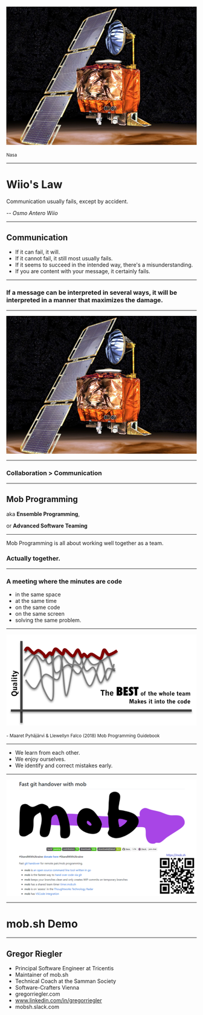 
![Example of Wiios Law](./mars-climate-orbiter.jpg)

<small>Nasa</small>

---

# Wiio's Law

Communication usually fails, except by accident.

-- <cite>Osmo Antero Wiio</cite>

---

## Communication

- If it can fail, it will.
- If it cannot fail, it still most usually fails.
- If it seems to succeed in the intended way, there's a misunderstanding.
- If you are content with your message, it certainly fails.

---

### If a message can be interpreted in several ways, it will be interpreted in a manner that maximizes the damage.

---

![Example of Wiios Law](./mars-climate-orbiter.jpg)

---

### Collaboration > Communication

---

## Mob Programming
aka **Ensemble Programming**,

or **Advanced Software Teaming**

---

Mob Programming is all about working well together as a team.

###  Actually together. 

---

### A meeting where the minutes are code

- in the same space 
- at the same time 
- on the same code 
- on the same screen 
- solving the same problem.

---

![Allow the best out of everybody to make it into the code](./quality.png)

<small>- Maaret Pyhäjärvi & Llewellyn Falco (2018) Mob Programming Guidebook</small>

---

- We learn from each other.
- We enjoy ourselves.
- We identify and correct mistakes early.

---

![mob.sh](./mob.png)

---

# mob.sh Demo

---

## Gregor Riegler

- Principal Software Engineer at Tricentis
- Maintainer of mob.sh
- Technical Coach at the Samman Society
- Software-Crafters Vienna
- gregorriegler.com
- www.linkedin.com/in/gregorriegler
- mobsh.slack.com
